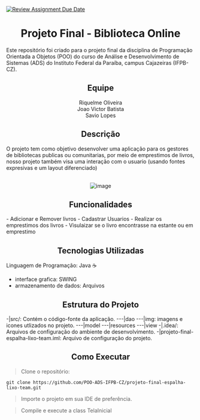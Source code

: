 [![Review Assignment Due Date](https://classroom.github.com/assets/deadline-readme-button-22041afd0340ce965d47ae6ef1cefeee28c7c493a6346c4f15d667ab976d596c.svg)](https://classroom.github.com/a/usvt_t8Y)

<h1 align='center'>Projeto Final - Biblioteca Online</h1> 
Este repositório foi criado para o projeto final da disciplina de Programação Orientada a Objetos (POO) do curso de Análise e Desenvolvimento de Sistemas (ADS) do Instituto Federal da Paraíba, campus Cajazeiras (IFPB-CZ).

<h2 align='center'>Equipe</h2>
<div align='center'>
  
 Riquelme Oliveira <br>Joao Victor Batista <br>Savio Lopes
</div>

<h2 align='center'>Descrição</h2> 
O projeto tem como objetivo desenvolver uma aplicação para os gestores de bibliotecas publicas ou comunitarias, por meio de emprestimos de livros, nosso projeto também visa uma interação com o usuario (usando fontes expresivas e um layout diferenciado) 

<br>
<br>

<div align='center'>
  
  ![image](https://github.com/user-attachments/assets/58e31d86-3dfd-4b77-8b83-1d4187824d25)
</div>


<h2 align='center'>Funcionalidades</h2> 
- Adicionar e Remover livros
- Cadastrar Usuarios
- Realizar os emprestimos dos livros
- Visulaizar se o livro encontrasse na estante ou em emprestimo
  
<h2 align='center'>Tecnologias Utilizadas</h2>  
Linguagem de Programação: Java ☕

- interface grafica: SWING
- armazenamento de dados: Arquivos 


<h2 align='center'>Estrutura do Projeto</h2> 

-|src/: Contém o código-fonte da aplicação.
---|dao
---|img: imagens e icones utlizados no projeto.
---|model
---|resources
---|view
-|.idea/: Arquivos de configuração do ambiente de desenvolvimento.
-|projeto-final-espalha-lixo-team.iml: Arquivo de configuração do projeto.

<h2 align='center'>Como Executar</h2>  

>Clone o repositório:

~~~git
git clone https://github.com/POO-ADS-IFPB-CZ/projeto-final-espalha-lixo-team.git
~~~

>Importe o projeto em sua IDE de preferência.

>Compile e execute a class TelaInicial

 

